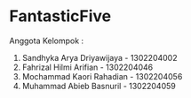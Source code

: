# FantasticFive

Anggota Kelompok : 
1. Sandhyka Arya Driyawijaya - 1302204002
2. Fahrizal Hilmi Arifian - 1302204046 
3. Mochammad Kaori Rahadian - 1302204056 
4. Muhammad Abieb Basnuril - 1302204059
